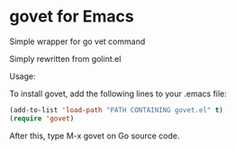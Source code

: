 govet for Emacs
===============

Simple wrapper for go vet command

Simply rewritten from golint.el

Usage:

To install govet, add the following lines to your .emacs file:

```lisp
(add-to-list 'load-path "PATH CONTAINING govet.el" t)
(require 'govet)
```

After this, type M-x govet on Go source code.
